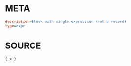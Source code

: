 # META
~~~ini
description=Block with single expression (not a record)
type=expr
~~~
# SOURCE
~~~roc
{ x }
~~~